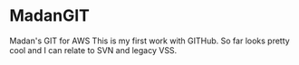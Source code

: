 # MadanGIT
Madan's GIT for AWS
This is my first work with GITHub.  So far looks pretty cool and I can relate to SVN and legacy VSS.
